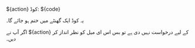 ${action} کوڈ: ${code}

یہ کوڈ ایک گھنٹے میں ختم ہو جائے گا۔

اگر آپ نے ${action} کے لیے درخواست نہیں دی ہے تو بس اس ای میل کو نظر انداز کر دیں۔

